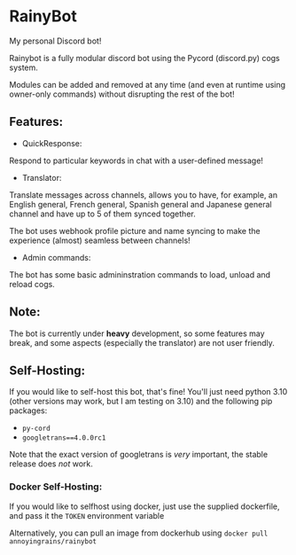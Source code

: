 # RainyBot

My personal Discord bot!

Rainybot is a fully modular discord bot using the Pycord (discord.py) cogs system.

Modules can be added and removed at any time (and even at runtime using owner-only commands) without disrupting the rest of the bot!

## Features:

* QuickResponse:

Respond to particular keywords in chat with a user-defined message! 

* Translator:

Translate messages across channels, allows you to have, for example, an English general, French general, Spanish general and Japanese general channel
and have up to 5 of them synced together.

The bot uses webhook profile picture and name syncing to make the experience (almost) seamless between channels!

* Admin commands:

The bot has some basic admininstration commands to load, unload and reload cogs.

## Note:

The bot is currently under **heavy** development, so some features may break, and some aspects (especially the translator) are not user friendly.

## Self-Hosting:

If you would like to self-host this bot, that's fine! You'll just need python 3.10 (other versions may work, but I am testing on 3.10) and the following pip packages:

* `py-cord`
* `googletrans==4.0.0rc1`

Note that the exact version of googletrans is *very* important, the stable release does *not* work.

### Docker Self-Hosting:

If you would like to selfhost using docker, just use the supplied dockerfile, and pass it the `TOKEN` environment variable

Alternatively, you can pull an image from dockerhub using `docker pull annoyingrains/rainybot`